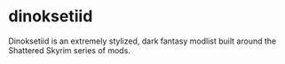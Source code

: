 # dinoksetiid
Dinoksetiid is an extremely stylized, dark fantasy modlist built around the Shattered Skyrim series of mods.
